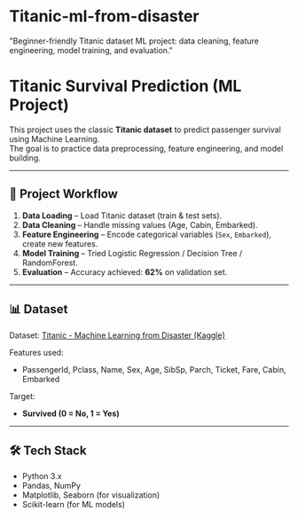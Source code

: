 # Titanic-ml-from-disaster
"Beginner-friendly Titanic dataset ML project: data cleaning, feature engineering, model training, and evaluation."

# Titanic Survival Prediction (ML Project)

This project uses the classic **Titanic dataset** to predict passenger survival using Machine Learning.  
The goal is to practice data preprocessing, feature engineering, and model building.

---

## 🚀 Project Workflow
1. **Data Loading** – Load Titanic dataset (train & test sets).
2. **Data Cleaning** – Handle missing values (Age, Cabin, Embarked).
3. **Feature Engineering** – Encode categorical variables (`Sex`, `Embarked`), create new features.
4. **Model Training** – Tried Logistic Regression / Decision Tree / RandomForest.
5. **Evaluation** – Accuracy achieved: **62%** on validation set.

---

## 📊 Dataset
Dataset: [Titanic - Machine Learning from Disaster (Kaggle)](https://www.kaggle.com/c/titanic)  

Features used:
- PassengerId, Pclass, Name, Sex, Age, SibSp, Parch, Ticket, Fare, Cabin, Embarked

Target:
- **Survived (0 = No, 1 = Yes)**

---

## 🛠️ Tech Stack
- Python 3.x  
- Pandas, NumPy  
- Matplotlib, Seaborn (for visualization)  
- Scikit-learn (for ML models)

